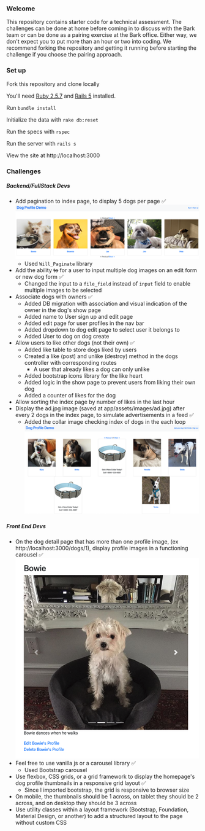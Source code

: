 ### Welcome

This repository contains starter code for a technical assessment. The challenges can be done at home before coming in to discuss with the Bark team or can be done as a pairing exercise at the Bark office. Either way, we don't expect you to put more than an hour or two into coding. We recommend forking the repository and getting it running before starting the challenge if you choose the pairing approach.

### Set up

Fork this repository and clone locally

You'll need [Ruby 2.5.7](https://rvm.io/rvm/install) and [Rails 5](https://guides.rubyonrails.org/v5.2/getting_started.html) installed.

Run `bundle install`

Initialize the data with `rake db:reset`

Run the specs with `rspec`

Run the server with `rails s`

View the site at http://localhost:3000

### Challenges

##### Backend/FullStack Devs

- Add pagination to index page, to display 5 dogs per page ✅
  ![Pagination](./app/assets/images/pagination.png "Pagination")
  - Used `Will_Paginate` library
- Add the ability ~~to~~ for a user to input multiple dog images on an edit form or new dog form ✅
  - Changed the input to a `file_field` instead of `input` field to enable multiple images to be selected
- Associate dogs with owners ✅
  - Added DB migration with association and visual indication of the owner in the dog's show page
  - Added name to User sign up and edit page
  - Added edit page for user profiles in the nav bar
  - Added dropdown to dog edit page to select user it belongs to
  - Added User to dog on dog create
- Allow users to like other dogs (not their own) ✅
  - Added like table to store dogs liked by users
  - Created a like (post) and unlike (destroy) method in the dogs controller with corresponding routes
    - A user that already likes a dog can only unlike
  - Added bootstrap icons library for the like heart
  - Added logic in the show page to prevent users from liking their own dog
  - Added a counter of likes for the dog
- Allow sorting the index page by number of likes in the last hour
- Display the ad.jpg image (saved at app/assets/images/ad.jpg) after every 2 dogs in the index page, to simulate advertisements in a feed ✅
  - Added the collar image checking index of dogs in the each loop
    ![Adds](./app/assets/images/adds.png "Adds")

##### Front End Devs

- On the dog detail page that has more than one profile image, (ex http://localhost:3000/dogs/1), display profile images in a functioning carousel ✅
  ![Carousel](./app/assets/images/carousel.png "Carousel")
- Feel free to use vanilla js or a carousel library ✅
  - Used Bootstrap carousel
- Use flexbox, CSS grids, or a grid framework to display the homepage's dog profile thumbnails in a responsive grid layout ✅
  - Since I imported bootstrap, the grid is responsive to browser size
- On mobile, the thumbnails should be 1 across, on tablet they should be 2 across, and on desktop they should be 3 across
- Use utility classes within a layout framework (Bootstrap, Foundation, Material Design, or another) to add a structured layout to the page without custom CSS

